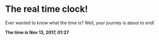 # The real time clock!

Ever wanted to know what the time is? Well, your journey is about to end!

**The time is Nov 13, 2017, 01:27**